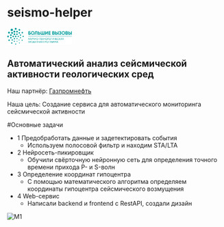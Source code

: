 # seismo-helper
<p><a href="https://konkurs.sochisirius.ru" target="_blank">
  <img src="project_data/ЛОГО (ЗЕЛЕНЫЙ).png" alt="Большие вызовы", style="width: 30%; height: 30%;">
</a></p>

## Автоматический анализ сейсмической активности геологических сред
Наш партнёр: [Газпромнефть](https://www.gazprom-neft.ru/)

Наша цель:
Создание сервиса для автоматического мониторинга сейсмической активности

#Основные задачи
* 1 Предобработать данные и задетектировать события
  + Используем полосовой фильтр и находим STA/LTA
* 2 Нейросеть-пикировщик
  + Обучили свёрточную нейронную сеть для определения точного времени прихода P- и S-волн
* 3 Определение координат гипоцентра
  + С помощью математического алгоритма определяем координаты гипоцентра сейсмического возмущения
* 4 Web-сервис
  + Написали backend и frontend с RestAPI, создали дизайн

![M1](https://github.com/NeMoMinik/seismo-helper/assets/75312001/9d868994-89c9-4248-96b6-532f1c311ef6)
